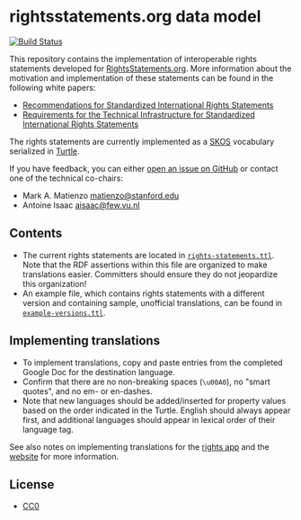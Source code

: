rightsstatements.org data model
===

[![Build Status](https://travis-ci.org/rightsstatements/data-model.svg)](https://travis-ci.org/rightsstatements/data-model)

This repository contains the implementation of interoperable rights
statements developed for [RightsStatements.org](http://rightsstatements.org/).
More information about the motivation and implementation of these statements
can be found in the following white papers:

* [Recommendations for Standardized International Rights Statements](http://rightsstatements.org/en/documentation/rights-statements-white-paper/)
* [Requirements for the Technical Infrastructure for Standardized International Rights Statements](http://rightsstatements.org/en/documentation/technical-white-paper/)

The rights statements are currently implemented as a [SKOS](http://www.w3.org/2004/02/skos/)
vocabulary serialized in [Turtle](http://www.w3.org/TR/turtle/).

If you have feedback, you can either [open an issue on GitHub](https://github.com/rightsstatements/data-model/issues)
or contact one of the technical co-chairs:

* Mark A. Matienzo <matienzo@stanford.edu>
* Antoine Isaac <aisaac@few.vu.nl>

Contents
---

* The current rights statements are located in [`rights-statements.ttl`](rights-statements.ttl). Note that the RDF assertions within this file are organized to make translations easier. Committers should ensure they do not jeopardize this organization!
* An example file, which contains rights statements with a different version and containing sample, unofficial translations, can be found in [`example-versions.ttl`](example-versions.ttl).

Implementing translations
---

* To implement translations, copy and paste entries from the completed Google Doc for the destination language.
* Confirm that there are no non-breaking spaces (`\u00A0`), no "smart quotes", and no em- or en-dashes.
* Note that new languages should be added/inserted for property values based on the order indicated in the Turtle. English should always appear first, and additional languages should appear in lexical order of their language tag.

See also notes on implementing translations for the [rights app](https://github.com/rightsstatements/rights-app/blob/master/README.md) and the [website](https://github.com/rightsstatements/rightsstatements.github.io/blob/master/README.md) for more information.

License
---

* [CC0](https://creativecommons.org/publicdomain/zero/1.0/)

